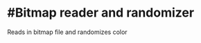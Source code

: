 #Bitmap reader and randomizer
=============================
Reads in bitmap file and randomizes color